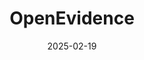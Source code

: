 ---  
layout: startup_page  
title: "OpenEvidence"  
id: "openevidence.com"  
permalink: "/openevidenceopenevidence.com02192025/"  
website: "https://www.openevidence.com/about"  
funding_round: "Series A"  
funding_amount: "$100M"  
investors: "Sequoia Capital"  
about: "OpenEvidence is an AI copilot for doctors that helps them make critical decisions at the point of care. It is on a mission to organize and expand the world's collective medical knowledge. The platform is used by hundreds of thousands of verified doctors at over 10,000 care centers across the United States."  
markets: "Healthtech, AI, Artificial Intelligence (AI), Clinical Trials, Medical, SaaS"  
hq: "Cambridge, Massachusetts, United States"  
founded_year: "2021"  
linkedin: "https://www.linkedin.com/company/openevidence"  
twitter: "https://twitter.com/evidenceopen"  
instagram: ""  
facebook: ""  
crunchbase: "https://www.crunchbase.com/organization/openevidence"  
pitchbook: "https://pitchbook.com/profiles/company/512765-92"  

date_display: "19-Feb-2025"  
date: "2025-02-19"

# SEO Optimization  
meta_title: "OpenEvidence - Series A Funding ($100M)"  
meta_description: "OpenEvidence, OpenEvidence is an AI copilot for doctors that helps them make critical decisions at the point of care. It is on a mission to organize and expand the ..."  
meta_keywords: "OpenEvidence, Healthtech, AI, Artificial Intelligence (AI), Clinical Trials, Medical, SaaS, Series A funding"  
canonical_url: "https://startup.projectstartups.com/openevidenceopenevidence.com02192025/"  
---